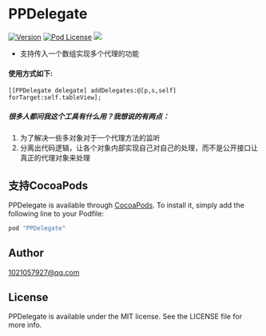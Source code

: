 # PPDelegate

[![Version](https://img.shields.io/cocoapods/v/PPDelegate.svg?style=flat)](http://cocoapods.org/pods/PPDelegate)
[![Pod License](http://img.shields.io/cocoapods/l/PPDelegate.svg?style=flat)](https://opensource.org/licenses/MIT)
![](https://img.shields.io/badge/language-objc-orange.svg)


* 支持传入一个数组实现多个代理的功能

#### 使用方式如下:
``` 
[[PPDelegate delegate] addDelegates:@[p,s,self] forTarget:self.tableView];

```

##### 很多人都问我这个工具有什么用？我想说的有两点：
1. 为了解决一些多对象对于一个代理方法的监听
2. 分离出代码逻辑，让各个对象内部实现自己对自己的处理，而不是公开接口让真正的代理对象来处理


## 支持CocoaPods

PPDelegate is available through [CocoaPods](http://cocoapods.org). To install
it, simply add the following line to your Podfile:

```ruby
pod "PPDelegate"
```

## Author

1021057927@qq.com

## License

PPDelegate is available under the MIT license. See the LICENSE file for more info.
